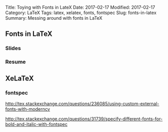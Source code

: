 Title: Toying with Fonts in LateX
Date: 2017-02-17
Modified: 2017-02-17
Category: LaTeX
Tags: latex, xelatex, fonts, fontspec
Slug: fonts-in-latex
Summary: Messing around with fonts in LaTeX

## Fonts in LaTeX

### Slides


### Resume


## XeLaTeX

### fontspec

http://tex.stackexchange.com/questions/236085/using-custom-external-fonts-with-moderncv

http://tex.stackexchange.com/questions/31739/specify-different-fonts-for-bold-and-italic-with-fontspec
